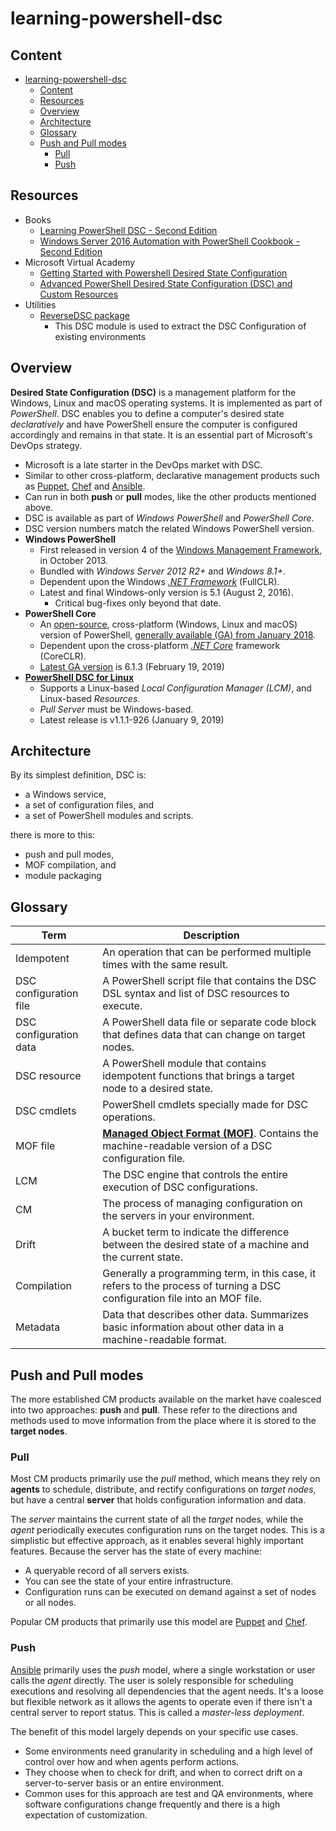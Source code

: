 # learning-powershell-dsc

## Content

- [learning-powershell-dsc](#learning-powershell-dsc)
  - [Content](#content)
  - [Resources](#resources)
  - [Overview](#overview)
  - [Architecture](#architecture)
  - [Glossary](#glossary)
  - [Push and Pull modes](#push-and-pull-modes)
    - [Pull](#pull)
    - [Push](#push)
  
## Resources

- Books
  - [Learning PowerShell DSC - Second Edition][2]
  - [Windows Server 2016 Automation with PowerShell Cookbook - Second Edition][3]
- Microsoft Virtual Academy
  - [Getting Started with Powershell Desired State Configuration][1]
  - [Advanced PowerShell Desired State Configuration (DSC) and Custom Resources][16]
- Utilities
  - [ReverseDSC package][15]
    - This DSC module is used to extract the DSC Configuration of existing environments

## Overview

**Desired State Configuration (DSC)** is a management platform for the Windows, Linux and macOS operating systems.
It is implemented as part of *PowerShell*. DSC enables you to define a computer's desired
state *declaratively* and have PowerShell ensure the computer is configured accordingly and
remains in that state. It is an essential part of Microsoft's DevOps strategy.

- Microsoft is a late starter in the DevOps market with DSC.
- Similar to other cross-platform, declarative management products such as [Puppet][4], [Chef][5] and [Ansible][6].
- Can run in both **push** or **pull** modes, like the other products mentioned above.
- DSC is available as part of *Windows PowerShell* and *PowerShell Core*.
- DSC version numbers match the related Windows PowerShell version.
- **Windows PowerShell**
  - First released in version 4 of the [Windows Management Framework][7], in October 2013.
  - Bundled with *Windows Server 2012 R2+* and *Windows 8.1+*.
  - Dependent upon the Windows [*.NET Framework*][11] (FullCLR).
  - Latest and final Windows-only version is 5.1 (August 2, 2016). 
    - Critical bug-fixes only beyond that date.
- **PowerShell Core** 
  - An [open-source][8], cross-platform (Windows, Linux and macOS) version of PowerShell, [generally available (GA) from January 2018][10].
  - Dependent upon the cross-platform [*.NET Core*][12] framework (CoreCLR).
  - [Latest GA version][13] is 6.1.3 (February 19, 2019)
- [**PowerShell DSC for Linux**][14]
  - Supports a Linux-based *Local Configuration Manager (LCM)*, and Linux-based *Resources*.
  - *Pull Server* must be Windows-based.
  - Latest release is v1.1.1-926 (January 9, 2019)

## Architecture

By its simplest definition, DSC is:
-  a Windows service, 
-  a set of configuration files, and 
-  a set of PowerShell modules and scripts. 

there is more to this: 
- push and pull modes, 
- MOF compilation, and 
- module packaging

## Glossary 

| Term                   | Description                                                                                                                |
| ---------------------- | -------------------------------------------------------------------------------------------------------------------------- |
| Idempotent             | An operation that can be performed multiple times with the same result.                                                    |
| DSC configuration file | A PowerShell script file that contains the DSC DSL syntax and list of DSC resources to execute.                            |
| DSC configuration data | A PowerShell data file or separate code block that defines data that can change on target nodes.                           |
| DSC resource           | A PowerShell module that contains idempotent functions that brings a target node to a desired state.                       |
| DSC cmdlets            | PowerShell cmdlets specially made for DSC operations.                                                                      |
| MOF file               | [**Managed Object Format (MOF)**][17]. Contains the machine-readable version of a DSC configuration file.                                                         |
| LCM                    | The DSC engine that controls the entire execution of DSC configurations.                                                   |
| CM                     | The process of managing configuration on the servers in your environment.                                                  |
| Drift                  | A bucket term to indicate the difference between the desired state of a machine and the current state.                     |
| Compilation            | Generally a programming term, in this case, it refers to the process of turning a DSC configuration file into an MOF file. |
| Metadata               | Data that describes other data. Summarizes basic information about other data in a machine-readable format.                |

## Push and Pull modes

The more established CM products available on the market have coalesced into two approaches: **push** and **pull**. These refer to the directions and methods used to move information from the place where it is stored to the **target nodes**.

### Pull

Most CM products primarily use the *pull* method, which means they rely on **agents** to schedule, distribute, and rectify configurations on *target nodes*,  but have a central **server** that holds configuration information and data. 

The *server* maintains the current state of all the *target* nodes, while the *agent* periodically executes configuration runs on the target nodes. This is a simplistic but effective approach, as it enables several highly important features. Because the server has the state of every machine:
- A queryable record of all servers exists.
- You can see the state of your entire infrastructure.
- Configuration runs can be executed on demand against a set of nodes or all nodes.

Popular CM products that primarily use this model are [Puppet][4] and [Chef][5].

### Push

[Ansible][6] primarily uses the *push* model, where a single workstation or user calls the *agent* directly. The user is solely responsible for scheduling executions and resolving all dependencies that the agent needs. It's a loose but flexible network as it allows the agents to operate even if there isn't a central server to report status. This is called a *master-less deployment*. 

The benefit of this model largely depends on your specific use cases. 
- Some environments need granularity in scheduling and a high level of control over how and when agents perform actions. 
- They choose when to check for drift, and when to correct drift on a server-to-server basis or an entire environment.
- Common uses for this approach are test and QA environments, where software configurations change frequently and there is a high expectation of customization.
  
[1]: https://mva.microsoft.com/en-US/training-courses/getting-started-with-powershell-desired-state-configuration-dsc-8672?l=ZwHuclG1_2504984382
[2]: https://www.packtpub.com/networking-and-servers/learning-powershell-dsc-second-edition
[3]: https://www.packtpub.com/networking-and-servers/windows-server-2016-automation-powershell-cookbook-second-edition
[4]: https://puppet.com/
[5]: https://www.chef.io/chef/
[6]: https://www.ansible.com/
[7]: https://docs.microsoft.com/en-us/powershell/wmf/overview
[8]: https://github.com/powershell/powershell
[10]: https://devblogs.microsoft.com/powershell/powershell-core-6-0-generally-available-ga-and-supported/
[11]: https://en.wikipedia.org/wiki/.NET_Framework
[12]: https://en.wikipedia.org/wiki/.NET_Core
[13]: https://github.com/PowerShell/PowerShell/releases
[14]: https://github.com/Microsoft/PowerShell-DSC-for-Linux/releases
[15]: https://www.powershellgallery.com/packages/ReverseDSC/
[16]: https://mva.microsoft.com/en-US/training-courses/advanced-powershell-desired-state-configuration-dsc-and-custom-resources-8702?l=3DnsS2H1_1504984382
[17]: https://www.dmtf.org/sites/default/files/standards/documents/DSP0221_3.0.1.pdf
[18]: https://www.dmtf.org/standards/cim
